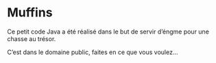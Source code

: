# Muffins

Ce petit code Java a été réalisé dans le but de servir d’éngme pour une chasse au trésor.

C’est dans le domaine public, faites en ce que vous voulez…
